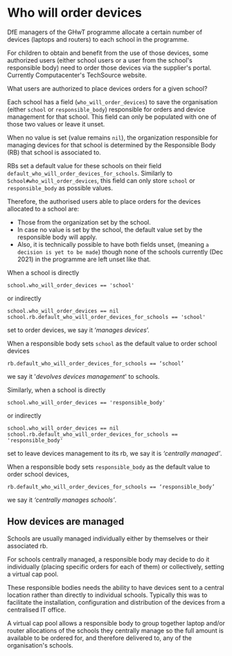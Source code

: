 # Who will order devices

DfE managers of the GHwT programme allocate a certain number of devices (laptops and routers) to each school in the programme.

For children to obtain and benefit from the use of those devices, some authorized users (either school users or a user from the school's responsible body) need to order those devices via the supplier's portal.
Currently Computacenter's TechSource website.

What users are authorized to place devices orders for a given school?

Each school has a field (`who_will_order_devices`) to save the organisation (either `school` or `responsible_body`) responsible for orders and device management for that school.
This field can only be populated with one of those two values or leave it unset. 

When no value is set (value remains `nil`), the organization responsible for managing devices for that school is determined by the Responsible Body (RB) that school is associated to.

RBs set a default value for these schools on their field `default_who_will_order_devices_for_schools`. Similarly to `School#who_will_order_devices`, this field can only store `school` or `responsible_body` as possible values.

Therefore, the authorised users able to place orders for the devices allocated to a school are:

- Those from the organization set by the school.
- In case no value is set by the school, the default value set by the responsible body will apply.
- Also, it is technically possible to have both fields unset, (meaning `a decision is yet to be made`) though none of the schools currently (Dec 2021) in the programme are left unset like that.

When a school is directly 
```
school.who_will_order_devices == 'school'
```

or indirectly 

```
school.who_will_order_devices == nil
school.rb.default_who_will_order_devices_for_schools == 'school'
```

set to order devices, we say it ‘_manages devices_’.

When a responsible body sets `school` as the default value to order school devices

```
rb.default_who_will_order_devices_for_schools == ‘school’
```
we say it '_devolves devices management_' to schools.


Similarly, when a school is directly
```
school.who_will_order_devices == 'responsible_body'
```

or indirectly

```
school.who_will_order_devices == nil
school.rb.default_who_will_order_devices_for_schools == 'responsible_body'
```

set to leave devices management to its rb, we say it is _‘centrally managed’_.

When a responsible body sets `responsible_body` as the default value to order school devices, 

```
rb.default_who_will_order_devices_for_schools == ‘responsible_body’
```
we say it _‘centrally manages schools’_.


## How devices are managed
Schools are usually managed individually either by themselves or their associated rb.

For schools centrally managed, a responsible body may decide to do it individually (placing specific orders for each of them) or collectively, setting a virtual cap pool.

These responsible bodies needs the ability to have devices sent to a central location rather than directly to individual schools. Typically this was to facilitate the installation, configuration and distribution of the devices from a centralised IT office.

A virtual cap pool allows a responsible body to group together laptop and/or router allocations of the schools they centrally manage so the full amount is available to be ordered for, and therefore delivered to, any of the organisation's schools.
